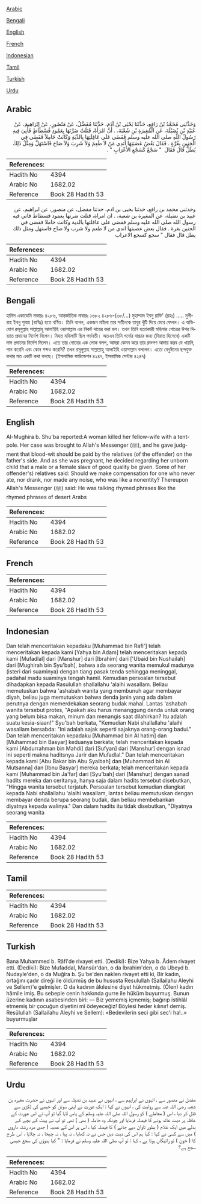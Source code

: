 [Arabic](#arabic)

[Bengali](#bengali)

[English](#english)

[French](#french)

[Indonesian](#indonesian)

[Tamil](#tamil)

[Turkish](#turkish)

[Urdu](#urdu)

## Arabic


<div dir="rtl" lang="ar" style={{fontSize:'larger',backgroundColor:'#f8f9fa',padding:20}}>
وَحَدَّثَنِي مُحَمَّدُ بْنُ رَافِعٍ، حَدَّثَنَا يَحْيَى بْنُ آدَمَ، حَدَّثَنَا مُفَضَّلٌ، عَنْ مَنْصُورٍ، عَنْ إِبْرَاهِيمَ، عَنْ عُبَيْدِ بْنِ نُضَيْلَةَ، عَنِ الْمُغِيرَةِ بْنِ شُعْبَةَ، ‏.‏ أَنَّ امْرَأَةً، قَتَلَتْ ضَرَّتَهَا بِعَمُودِ فُسْطَاطٍ فَأُتِيَ فِيهِ رَسُولُ اللَّهِ صلى الله عليه وسلم فَقَضَى عَلَى عَاقِلَتِهَا بِالدِّيَةِ وَكَانَتْ حَامِلاً فَقَضَى فِي الْجَنِينِ بِغُرَّةٍ ‏.‏ فَقَالَ بَعْضُ عَصَبَتِهَا أَنَدِي مَنْ لاَ طَعِمَ وَلاَ شَرِبَ وَلاَ صَاحَ فَاسْتَهَلَّ وَمِثْلُ ذَلِكَ يُطَلُّ قَالَ فَقَالَ ‏ "‏ سَجْعٌ كَسَجْعِ الأَعْرَابِ ‏"‏ ‏.‏
</div>
<div style={{backgroundColor:'#f8f9fa',padding:20, marginBottom: 10}}><table> <thead> <tr> <th>References:</th> <th></th> </tr> </thead> <tbody><tr><td>Hadith No</td><td>4394</td></tr><tr><td>Arabic No</td><td>1682.02</td></tr><tr><td>Reference</td><td>Book 28 Hadith 53</td></tr></tbody></table></div>


<div dir="rtl" lang="ar" style={{fontSize:'larger',backgroundColor:'#f8f9fa',padding:20}}>
وحدثني محمد بن رافع، حدثنا يحيى بن ادم، حدثنا مفضل، عن منصور، عن ابراهيم، عن عبيد بن نضيلة، عن المغيرة بن شعبة، . ان امراة، قتلت ضرتها بعمود فسطاط فاتي فيه رسول الله صلى الله عليه وسلم فقضى على عاقلتها بالدية وكانت حاملا فقضى في الجنين بغرة . فقال بعض عصبتها اندي من لا طعم ولا شرب ولا صاح فاستهل ومثل ذلك يطل قال فقال " سجع كسجع الاعراب
</div>
<div style={{backgroundColor:'#f8f9fa',padding:20, marginBottom: 10}}><table> <thead> <tr> <th>References:</th> <th></th> </tr> </thead> <tbody><tr><td>Hadith No</td><td>4394</td></tr><tr><td>Arabic No</td><td>1682.02</td></tr><tr><td>Reference</td><td>Book 28 Hadith 53</td></tr></tbody></table></div>

## Bengali


<div dir="ltr" lang="bn" style={{fontSize:'larger',backgroundColor:'#f8f9fa',padding:20}}>
হাদিস একাডেমি নাম্বারঃ ৪২৮৬, আন্তর্জাতিক নাম্বারঃ ১৬৮২ ৪২৮৬-(৩৮/...) মুহাম্মাদ ইবনু রাফি' (রহঃ) ..... মুগীরাহ ইবনু শুবাহ (রাযিঃ) হতে বর্ণিত। তিনি বলেন, একজন মহিলা তার সতীনকে তাবুর খুঁটি দিয়ে মেরে ফেলল। এ অভিযোগ রসূলুল্লাহ সাল্লাল্লাহু আলাইহি ওয়াসাল্লাম এর নিকট দায়ের করা হল। তখন তিনি হত্যাকারী মহিলার গোত্রের উপর দিয়্যাত প্রদানের নির্দেশ দিলেন। নিহত মহিলাটি ছিল গর্ভবতী। অতএব তিনি গর্ভের বাচ্চার জন্য (দিয়াত হিসেবে) একটি দাস প্রদানের নির্দেশ দিলেন। এতে তার গোত্রের এক লোক বলল, আমরা কেমন করে তার রক্তপণ আদায় করব যে খায়নি, পান করেনি এবং কোন শব্দও করেনি? তখন রসূলুল্লাহ সাল্লাল্লাহু আলাইহি ওয়াসাল্লাম বললেন। এতো বেদুঈনের ছন্দযুক্ত কথার মত একটি কথা বলছে। (ইসলামিক ফাউন্ডেশন ৪২৪৭, ইসলামিক সেন্টার ৪২৪৭)
</div>
<div style={{backgroundColor:'#f8f9fa',padding:20, marginBottom: 10}}><table> <thead> <tr> <th>References:</th> <th></th> </tr> </thead> <tbody><tr><td>Hadith No</td><td>4394</td></tr><tr><td>Arabic No</td><td>1682.02</td></tr><tr><td>Reference</td><td>Book 28 Hadith 53</td></tr></tbody></table></div>

## English


<div dir="ltr" lang="en" style={{fontSize:'larger',backgroundColor:'#f8f9fa',padding:20}}>
Al-Mughira b. Shu'ba reported:A woman killed her fellow-wife with a tent-pole. Her case was brought to Allah's Messenger (ﷺ), and he gave judgment that blood-wit should be paid by the relatives (of the offender) on the father's side. And as she was pregnant, he decided regarding her unborn child that a male or a female slave of good quality be given. Some of her offender's) relatives said: Should we make compensation for one who never ate, nor drank, nor made any noise, who was like a nonentity? Thereupon Allah's Messenger (ﷺ) said: He was talking rhymed phrases like the rhymed phrases of desert Arabs
</div>
<div style={{backgroundColor:'#f8f9fa',padding:20, marginBottom: 10}}><table> <thead> <tr> <th>References:</th> <th></th> </tr> </thead> <tbody><tr><td>Hadith No</td><td>4394</td></tr><tr><td>Arabic No</td><td>1682.02</td></tr><tr><td>Reference</td><td>Book 28 Hadith 53</td></tr></tbody></table></div>

## French


<div dir="ltr" lang="fr" style={{fontSize:'larger',backgroundColor:'#f8f9fa',padding:20}}>

</div>
<div style={{backgroundColor:'#f8f9fa',padding:20, marginBottom: 10}}><table> <thead> <tr> <th>References:</th> <th></th> </tr> </thead> <tbody><tr><td>Hadith No</td><td>4394</td></tr><tr><td>Arabic No</td><td>1682.02</td></tr><tr><td>Reference</td><td>Book 28 Hadith 53</td></tr></tbody></table></div>

## Indonesian


<div dir="ltr" lang="id" style={{fontSize:'larger',backgroundColor:'#f8f9fa',padding:20}}>
Dan telah menceritakan kepadaku [Muhammad bin Rafi'] telah menceritakan kepada kami [Yahya bin Adam] telah menceritakan kepada kami [Mufadlal] dari [Manshur] dari [Ibrahim] dari ['Ubaid bin Nushailah] dari [Mughirah bin Syu'bah], bahwa ada seorang wanita memukul madunya (isteri dari suaminya) dengan tiang pasak tenda sehingga meninggal, padahal madu suaminya tengah hamil. Kemudian persoalan tersebut dihadapkan kepada Rasulullah shallallahu 'alaihi wasallam. Beliau memutuskan bahwa 'ashabah wanita yang membunuh agar membayar diyah, beliau juga memutuskan bahwa denda janin yang ada dalam perutnya dengan memerdekakan seorang budak mahal. Lantas 'ashabah wanita tersebut protes, "Apakah aku harus menanggung denda untuk orang yang belum bisa makan, minum dan menangis saat dilahirkan? Itu adalah suatu kesia-siaan!" Syu'bah berkata, "Kemudian Nabi shallallahu 'alaihi wasallam bersabda: "Ini adalah sajak seperti sajaknya orang-orang badui." Dan telah menceritakan kepadaku [Muhammad bin Al hatim] dan [Muhammad bin Basyar] keduanya berkata; telah menceritakan kepada kami [Abdurrahman bin Mahdi] dari [Sufyan] dari [Manshur] dengan isnad ini seperti makna haditsnya Jarir dan Mufadlal." Dan telah menceritakan kepada kami [Abu Bakar bin Abu Syaibah] dan [Muhammad bin Al Mutsanna] dan [Ibnu Basyar] mereka berkata; telah menceritakan kepada kami [Muhammad bin Ja'far] dari [Syu'bah] dari [Manshur] dengan sanad hadits mereka dan ceritanya, hanya saja dalam hadits tersebut disebutkan, "Hingga wanita tersebut terjatuh. Persoalan tersebut kemudian diangkat kepada Nabi shallallahu 'alaihi wasallam, lantas beliau memutuskan dengan membayar denda berupa seorang budak, dan beliau membebankan diyatnya kepada walinya." Dan dalam hadits itu tidak disebutkan, "Diyatnya seorang wanita
</div>
<div style={{backgroundColor:'#f8f9fa',padding:20, marginBottom: 10}}><table> <thead> <tr> <th>References:</th> <th></th> </tr> </thead> <tbody><tr><td>Hadith No</td><td>4394</td></tr><tr><td>Arabic No</td><td>1682.02</td></tr><tr><td>Reference</td><td>Book 28 Hadith 53</td></tr></tbody></table></div>

## Tamil


<div dir="ltr" lang="ta" style={{fontSize:'larger',backgroundColor:'#f8f9fa',padding:20}}>

</div>
<div style={{backgroundColor:'#f8f9fa',padding:20, marginBottom: 10}}><table> <thead> <tr> <th>References:</th> <th></th> </tr> </thead> <tbody><tr><td>Hadith No</td><td>4394</td></tr><tr><td>Arabic No</td><td>1682.02</td></tr><tr><td>Reference</td><td>Book 28 Hadith 53</td></tr></tbody></table></div>

## Turkish


<div dir="ltr" lang="tr" style={{fontSize:'larger',backgroundColor:'#f8f9fa',padding:20}}>
Bana Muhammed b. Râfi'de rivayet etti. (Dediki): Bize Yahya b. Âdem rivayet etti. (Dediki): Bize Mufaddal, Mansûr'dan, o da İbrahim'den, o da Ubeyd b. Nudayle'den, o da Muğîra b. Şu'be'den naklen rivayet etti ki, Bir kadın, ortağını çadır direği ile öldürmüş de bu hususta Resulullah (Sallailahu Aleyhi ve Sellem)'e gelmişler. O da kadının âkılesine diyet hükmetmiş. (Ölen) kadın hâmile imiş. Bu sebeple cenin hakkında gurre ile hüküm buyurmuş. Bunun üzerine kadının asabesinden biri: — Biz yememiş içmemiş; bağırıp istihlâl etmemiş bir çocuğun diyetini mî ödeyeceğiz! Böylesi heder kılınır! demiş. Resûlullah (Sallailahu Aleyhi ve Sellem): «Bedevilerin seci gibi sec'i ha!..» buyurmuşlar
</div>
<div style={{backgroundColor:'#f8f9fa',padding:20, marginBottom: 10}}><table> <thead> <tr> <th>References:</th> <th></th> </tr> </thead> <tbody><tr><td>Hadith No</td><td>4394</td></tr><tr><td>Arabic No</td><td>1682.02</td></tr><tr><td>Reference</td><td>Book 28 Hadith 53</td></tr></tbody></table></div>

## Urdu


<div dir="rtl" lang="ur" style={{fontSize:'larger',backgroundColor:'#f8f9fa',padding:20}}>
مفضل نے منصور سے ، انہوں نے ابراہیم سے ، انہوں نے عبید بن نضیلہ سے اور انہوں نے حضرت مغیرہ بن شعبہ رضی اللہ عنہ سے روایت کی ، انہوں نے کہا : ایک عورت نے اپنی سوتن کو خیمے کی لکڑی سے قتل کر دیا ، اس ( معاملے ) کو رسول اللہ صلی اللہ علیہ وسلم کے پاس لایا گیا تو آپ نے اس عورت کے عاقلہ پر دیت عائد ہونے کا فیصلہ فرمایا اور چونکہ وہ حاملہ ( بھی ) تھی تو آپ نے پیٹ کے بچے کے بدلے میں ایک غلام ( بطور تاوان دیے جانے ) کا فیصلہ کیا ، اس پر اس کے عصبہ ( جدی مرد رشتہ داروں ) میں سے کسی نے کہا : کیا ہم اس کی دیت دیں جس نے نہ کھایا ، نہ پیا ، نہ چیخا ، نہ چلایا ، اس طرح کا ( خون ) تو رائیگاں ہوتا ہے ، کہا : تو آپ صلی اللہ علیہ وسلم نے فرمایا : " کیا بدوؤں کی سجع جیسی سجع ہے؟
</div>
<div style={{backgroundColor:'#f8f9fa',padding:20, marginBottom: 10}}><table> <thead> <tr> <th>References:</th> <th></th> </tr> </thead> <tbody><tr><td>Hadith No</td><td>4394</td></tr><tr><td>Arabic No</td><td>1682.02</td></tr><tr><td>Reference</td><td>Book 28 Hadith 53</td></tr></tbody></table></div>